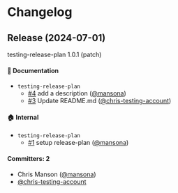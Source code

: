 # Changelog

## Release (2024-07-01)

testing-release-plan 1.0.1 (patch)

#### :memo: Documentation
* `testing-release-plan`
  * [#4](https://github.com/mansona/testing-release-plan/pull/4) add a description ([@mansona](https://github.com/mansona))
  * [#3](https://github.com/mansona/testing-release-plan/pull/3) Update README.md ([@chris-testing-account](https://github.com/chris-testing-account))

#### :house: Internal
* `testing-release-plan`
  * [#1](https://github.com/mansona/testing-release-plan/pull/1) setup release-plan ([@mansona](https://github.com/mansona))

#### Committers: 2
- Chris Manson ([@mansona](https://github.com/mansona))
- [@chris-testing-account](https://github.com/chris-testing-account)
